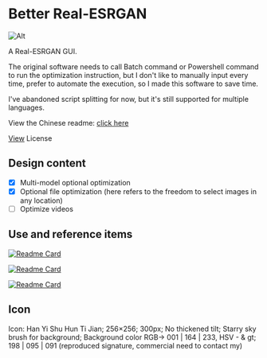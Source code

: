# Better Real-ESRGAN

![Alt](https://repobeats.axiom.co/api/embed/d3293db1f256b1bdb064a1e0f704fc622434e173.svg "Repobeats analytics image")

A Real-ESRGAN GUI.

The original software needs to call Batch command or Powershell command to run the optimization instruction, but I don't like to manually input every time, prefer to automate the execution, so I made this software to save time.

I've abandoned script splitting for now, but it's still supported for multiple languages.

View the Chinese readme: [click here](./README_CN.md)

[View](https://github.com/Grey-Wind/Better-Real-ESRGAN/tree/main/License) License

## Design content

* [X] Multi-model optional optimization
* [x] Optional file optimization (here refers to the freedom to select images in any location)
* [ ] Optimize videos

## Use and reference items

[![Readme Card](https://github-readme-stats.vercel.app/api/pin/?username=contre&repo=Windows-API-Code-Pack-1.1)](https://github.com/contre/Windows-API-Code-Pack-1.1/)

[![Readme Card](https://github-readme-stats.vercel.app/api/pin/?username=xinntao&repo=Real-ESRGAN)](https://github.com/xinntao/Real-ESRGAN/)

[![Readme Card](https://github-readme-stats.vercel.app/api/pin/?username=xinntao&repo=Real-ESRGAN-ncnn-vulkan)](https://github.com/xinntao/Real-ESRGAN-ncnn-vulkan)

## Icon

Icon: Han Yi Shu Hun Ti Jian; 256×256; 300px; No thickened tilt; Starry sky brush for background; Background color RGB-&gt; 001 | 164 | 233, HSV - & gt; 198 | 095 | 091 (reproduced signature, commercial need to contact my)
